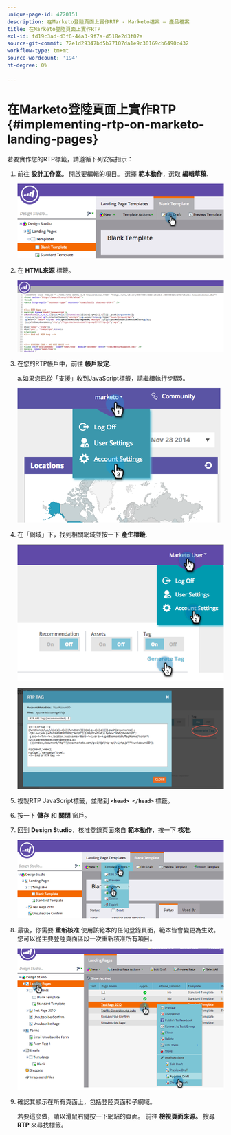```yaml
---
unique-page-id: 4720151
description: 在Marketo登陸頁面上實作RTP - Marketo檔案 — 產品檔案
title: 在Marketo登陸頁面上實作RTP
exl-id: fd19c3ad-d3f6-44a3-9f7a-d518e2d3f02a
source-git-commit: 72e1d29347bd5b77107da1e9c30169cb6490c432
workflow-type: tm+mt
source-wordcount: '194'
ht-degree: 0%

---
```


# 在Marketo登陸頁面上實作RTP {#implementing-rtp-on-marketo-landing-pages}

若要實作您的RTP標籤，請遵循下列安裝指示：

1. 前往 **設計工作室。** 開啟要編輯的項目。 選擇 **範本動作**，選取 **編輯草稿**.

   ![](assets/image2015-4-26-18-3a27-3a4.png)

1. 在 **HTML來源** 標籤。

   ![](assets/image2015-4-26-18-3a28-3a17.png)

1. 在您的RTP帳戶中，前往 **帳戶設定**.

   a.如果您已從「支援」收到JavaScript標籤，請繼續執行步驟5。

   ![](assets/image2014-11-30-15-3a19-3a21-2.png)

1. 在「網域」下，找到相關網域並按一下 **產生標籤**.

   ![](assets/image2015-4-26-18-3a27-3a35.png)

   ![](assets/image2014-11-30-15-3a20-3a17-2.png)

1. 複製RTP JavaScript標籤，並貼到 **`<head> </head>`** 標籤。

1. 按一下 **儲存** 和 **關閉** 窗戶。

1. 回到 **Design Studio**，核准登錄頁面來自 **範本動作**，按一下 **核准**.

   ![](assets/image2015-4-26-18-3a28-3a30.png)

1. 最後，你需要 **重新核准** 使用該範本的任何登錄頁面，範本皆會變更為生效。 您可以從主要登陸頁面區段一次重新核准所有項目。

   ![](assets/image2015-4-26-18-3a28-3a49.png)

1. 確認其顯示在所有頁面上，包括登陸頁面和子網域。

   若要這麼做，請以滑鼠右鍵按一下網站的頁面。 前往 **檢視頁面來源。** 搜尋 **RTP** 來尋找標籤。
